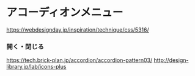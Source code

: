 # アコーディオンメニュー

https://webdesignday.jp/inspiration/technique/css/5316/

### 開く・閉じる

https://tech.brick-plan.jp/accordion/accordion-pattern03/
http://design-library.jp/lab/icons-plus
